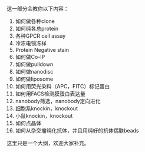 这一部分会教你以下内容：

1. 如何做各种clone
2. 如何纯各总protein
3. 各种GPCR cell assay
4. 冷冻电镜冻样
5. Protein Negative stain
6. 如何做Co-IP
7. 如何做pulldown
8. 如何做nanodisc
9. 如何做liposome
10. 如何用荧光染料（APC，FITC）标记蛋白
11. 如何用FACS检测膜蛋白表达量
12. nanobody筛选，nanobody定向进化
13. 细胞系knockin，knockout
14. 小鼠knockin，knockout
15. 如何点晶体
16. 如何从杂交瘤纯化抗体，并且用纯好的抗体偶联beads



这里只是一个大纲，欢迎大家补充。
